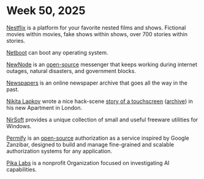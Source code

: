 # Week 50, 2025

[Nestflix](https://nestflix.fun) is a platform for your favorite nested films and shows. Fictional movies within movies, fake shows within shows, over 700 stories within stories.

[Netboot](https://netboot.xyz) can boot any operating system.

[NewNode](https://www.newnode.com) is an [open-source](https://github.com/clostra/newnode) messenger that keeps working during internet outages, natural disasters, and government blocks.

[Newspapers](https://www.newspapers.com) is an online newspaper archive that goes all the way in the past.

[Nikita Lapkov](https://www.linkedin.com/in/nikitalapkov/) wrote a nice hack-scene [story of a touchscreen](https://laplab.me/posts/whats-that-touchscreen-in-my-room/) ([archive](https://archive.ph/dQ1Ks)) in his new Apartment in London.

[NirSoft](https://www.nirsoft.net) provides a unique collection of small and useful freeware utilities for Windows.

[Permify](https://permify.co) is an [open-source](https://github.com/Permify/permify) authorization as a service inspired by Google Zanzibar, designed to build and manage fine-grained and scalable authorization systems for any application.

[Pika Labs](https://pikalabs.org) is a nonprofit Organization focused on investigating AI capabilities.